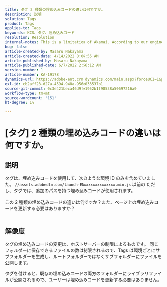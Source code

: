 ```yaml
---
title: タグ 2 種類の埋め込みコードの違いは何ですか。
description: 説明
solution: Tags
product: Tags
applies-to: Tags
keywords: KCS、タグ、埋め込みコード
resolution: Resolution
internal-notes: This is a limitation of Akamai. According to our engineer.
bug: false
article-created-by: Masaru Nakayama
article-created-date: 4/14/2022 8:06:55 AM
article-published-by: Masaru Nakayama
article-published-date: 6/7/2022 2:56:12 AM
version-number: 1
article-number: KA-19178
dynamics-url: https://adobe-ent.crm.dynamics.com/main.aspx?forceUCI=1&pagetype=entityrecord&etn=knowledgearticle&id=b163e3b7-c9bb-ec11-983f-0022480b43aa
exl-id: cb2aff23-d27a-4594-948a-956e033537b1
source-git-commit: 0c3e421beca46d9fe1952b1f98538a50697216a0
workflow-type: tm+mt
source-wordcount: '151'
ht-degree: 1%

---
```


# [タグ] 2 種類の埋め込みコードの違いは何ですか。

## 説明

タグは、埋め込みコードを使用して、次のような環境 iD のみを含めていました。 `//assets.adobedtm.com/launch-ENxxxxxxxxxxxxxx.min.js` 以前の ただし、タグでは、追加のパスを持つ埋め込みコードが使用されます。 <br><br>この 2 種類の埋め込みコードの違いは何ですか？また、ページ上の埋め込みコードを更新する必要はありますか？
<br> 

## 解像度


タグの埋め込みコードの変更は、ホストサーバーの制限によるものです。 同じフォルダーに保存できるファイルの数は制限されるので、Tags は環境ごとにサブフォルダーを生成し、ルートフォルダーではなくサブフォルダーにファイルを公開します。

タグを付けると、既存の埋め込みコードの両方のフォルダーにライブラリファイルが公開されるので、ユーザーは埋め込みコードを更新する必要はありません。
